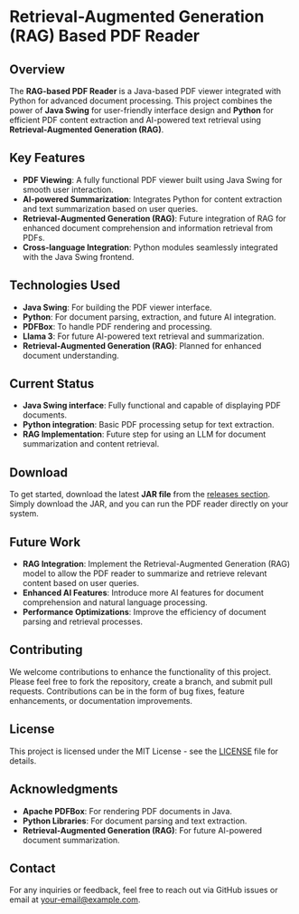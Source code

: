 # Retrieval-Augmented Generation (RAG) Based PDF Reader

## Overview
The **RAG-based PDF Reader** is a Java-based PDF viewer integrated with Python for advanced document processing. This project combines the power of **Java Swing** for user-friendly interface design and **Python** for efficient PDF content extraction and AI-powered text retrieval using **Retrieval-Augmented Generation (RAG)**.

## Key Features
- **PDF Viewing**: A fully functional PDF viewer built using Java Swing for smooth user interaction.
- **AI-powered Summarization**: Integrates Python for content extraction and text summarization based on user queries.
- **Retrieval-Augmented Generation (RAG)**: Future integration of RAG for enhanced document comprehension and information retrieval from PDFs.
- **Cross-language Integration**: Python modules seamlessly integrated with the Java Swing frontend.

## Technologies Used
- **Java Swing**: For building the PDF viewer interface.
- **Python**: For document parsing, extraction, and future AI integration.
- **PDFBox**: To handle PDF rendering and processing.
- **Llama 3**: For future AI-powered text retrieval and summarization.
- **Retrieval-Augmented Generation (RAG)**: Planned for enhanced document understanding.

## Current Status
- **Java Swing interface**: Fully functional and capable of displaying PDF documents.
- **Python integration**: Basic PDF processing setup for text extraction.
- **RAG Implementation**: Future step for using an LLM for document summarization and content retrieval.

## Download
To get started, download the latest **JAR file** from the [releases section](https://github.com/Parasar33/PDF-VIEWER/releases). Simply download the JAR, and you can run the PDF reader directly on your system.

## Future Work
- **RAG Integration**: Implement the Retrieval-Augmented Generation (RAG) model to allow the PDF reader to summarize and retrieve relevant content based on user queries.
- **Enhanced AI Features**: Introduce more AI features for document comprehension and natural language processing.
- **Performance Optimizations**: Improve the efficiency of document parsing and retrieval processes.

## Contributing
We welcome contributions to enhance the functionality of this project. Please feel free to fork the repository, create a branch, and submit pull requests. Contributions can be in the form of bug fixes, feature enhancements, or documentation improvements.

## License
This project is licensed under the MIT License - see the [LICENSE](LICENSE) file for details.

## Acknowledgments
- **Apache PDFBox**: For rendering PDF documents in Java.
- **Python Libraries**: For document parsing and text extraction.
- **Retrieval-Augmented Generation (RAG)**: For future AI-powered document summarization.

## Contact
For any inquiries or feedback, feel free to reach out via GitHub issues or email at your-email@example.com.
